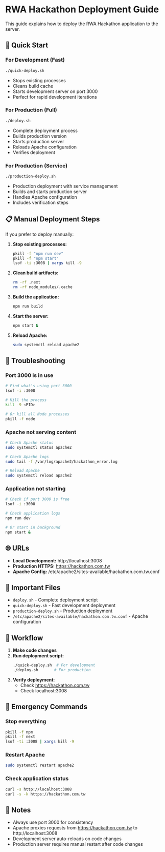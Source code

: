 # RWA Hackathon Deployment Guide

This guide explains how to deploy the RWA Hackathon application to the server.

## 🚀 Quick Start

### For Development (Fast)
```bash
./quick-deploy.sh
```
- Stops existing processes
- Cleans build cache
- Starts development server on port 3000
- Perfect for rapid development iterations

### For Production (Full)
```bash
./deploy.sh
```
- Complete deployment process
- Builds production version
- Starts production server
- Reloads Apache configuration
- Verifies deployment

### For Production (Service)
```bash
./production-deploy.sh
```
- Production deployment with service management
- Builds and starts production server
- Handles Apache configuration
- Includes verification steps

## 📋 Manual Deployment Steps

If you prefer to deploy manually:

1. **Stop existing processes:**
   ```bash
   pkill -f "npm run dev"
   pkill -f "npm start"
   lsof -ti :3008 | xargs kill -9
   ```

2. **Clean build artifacts:**
   ```bash
   rm -rf .next
   rm -rf node_modules/.cache
   ```

3. **Build the application:**
   ```bash
   npm run build
   ```

4. **Start the server:**
   ```bash
   npm start &
   ```

5. **Reload Apache:**
   ```bash
   sudo systemctl reload apache2
   ```

## 🔧 Troubleshooting

### Port 3000 is in use
```bash
# Find what's using port 3000
lsof -i :3008

# Kill the process
kill -9 <PID>

# Or kill all Node processes
pkill -f node
```

### Apache not serving content
```bash
# Check Apache status
sudo systemctl status apache2

# Check Apache logs
sudo tail -f /var/log/apache2/hackathon_error.log

# Reload Apache
sudo systemctl reload apache2
```

### Application not starting
```bash
# Check if port 3000 is free
lsof -i :3008

# Check application logs
npm run dev

# Or start in background
npm start &
```

## 🌐 URLs

- **Local Development:** http://localhost:3008
- **Production HTTPS:** https://hackathon.com.tw
- **Apache Config:** /etc/apache2/sites-available/hackathon.com.tw.conf

## 📁 Important Files

- `deploy.sh` - Complete deployment script
- `quick-deploy.sh` - Fast development deployment
- `production-deploy.sh` - Production deployment
- `/etc/apache2/sites-available/hackathon.com.tw.conf` - Apache configuration

## 🔄 Workflow

1. **Make code changes**
2. **Run deployment script:**
   ```bash
   ./quick-deploy.sh  # For development
   ./deploy.sh       # For production
   ```
3. **Verify deployment:**
   - Check https://hackathon.com.tw
   - Check localhost:3008

## 🚨 Emergency Commands

### Stop everything
```bash
pkill -f npm
pkill -f next
lsof -ti :3008 | xargs kill -9
```

### Restart Apache
```bash
sudo systemctl restart apache2
```

### Check application status
```bash
curl -s http://localhost:3008
curl -s -k https://hackathon.com.tw
```

## 📝 Notes

- Always use port 3000 for consistency
- Apache proxies requests from https://hackathon.com.tw to http://localhost:3008
- Development server auto-reloads on code changes
- Production server requires manual restart after code changes
